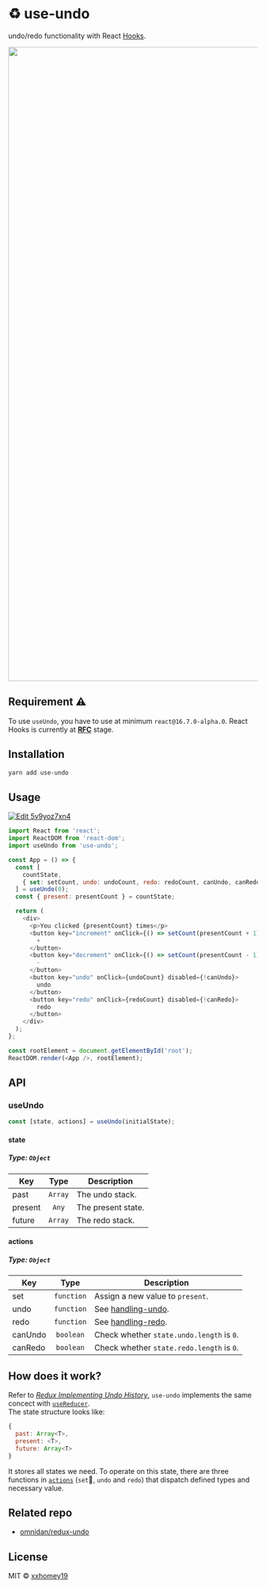 # ♻️ use-undo

undo/redo functionality with React [Hooks](https://reactjs.org/docs/hooks-intro.html).

<p align="center">
<img width="1280" alt="screensho" src="https://user-images.githubusercontent.com/12113222/47952303-3c690d80-dfc1-11e8-9df3-7d00443a4487.gif" />
</p>

## Requirement ⚠️

To use `useUndo`, you have to use at minimum `react@16.7.0-alpha.0`. React Hooks is currently at **[RFC](https://github.com/reactjs/rfcs/pull/68)** stage.

## Installation

```sh
yarn add use-undo
```

## Usage

<a href="https://codesandbox.io/s/5v9yoz7xn4" target="_blank">
  <img alt="Edit 5v9yoz7xn4" src="https://codesandbox.io/static/img/play-codesandbox.svg">
</a>

```js
import React from 'react';
import ReactDOM from 'react-dom';
import useUndo from 'use-undo';

const App = () => {
  const [
    countState,
    { set: setCount, undo: undoCount, redo: redoCount, canUndo, canRedo },
  ] = useUndo(0);
  const { present: presentCount } = countState;

  return (
    <div>
      <p>You clicked {presentCount} times</p>
      <button key="increment" onClick={() => setCount(presentCount + 1)}>
        +
      </button>
      <button key="decrement" onClick={() => setCount(presentCount - 1)}>
        -
      </button>
      <button key="undo" onClick={undoCount} disabled={!canUndo}>
        undo
      </button>
      <button key="redo" onClick={redoCount} disabled={!canRedo}>
        redo
      </button>
    </div>
  );
};

const rootElement = document.getElementById('root');
ReactDOM.render(<App />, rootElement);
```

## API

### useUndo

```js
const [state, actions] = useUndo(initialState);
```

#### state

##### Type: `Object`

| Key     |  Type   | Description        |
| ------- | :-----: | ------------------ |
| past    | `Array` | The undo stack.    |
| present |  `Any`  | The present state. |
| future  | `Array` | The redo stack.    |

#### actions

##### Type: `Object`

| Key     |    Type    | Description                                                                              |
| ------- | :--------: | ---------------------------------------------------------------------------------------- |
| set     | `function` | Assign a new value to `present`.                                                         |
| undo    | `function` | See [handling-undo](https://redux.js.org/recipes/implementingundohistory#handling-undo). |
| redo    | `function` | See [handling-redo](https://redux.js.org/recipes/implementingundohistory#handling-redo). |
| canUndo | `boolean`  | Check whether `state.undo.length` is `0`.                                                |
| canRedo | `boolean`  | Check whether `state.redo.length` is `0`.                                                |

## How does it work?

Refer to [_Redux Implementing Undo History_](https://redux.js.org/recipes/implementingundohistory), `use-undo` implements the same concect with [`useReducer`](https://reactjs.org/docs/hooks-reference.html#usereducer).  
The state structure looks like:

```js
{
  past: Array<T>,
  present: <T>,
  future: Array<T>
}
```

It stores all states we need. To operate on this state, there are three functions in [`actions`](#actions) (`set`, `undo` and `redo`) that dispatch defined types and necessary value.

## Related repo

- [omnidan/redux-undo](https://github.com/omnidan/redux-undo)

## License

MIT © [xxhomey19](https://github.com/xxhomey19)
